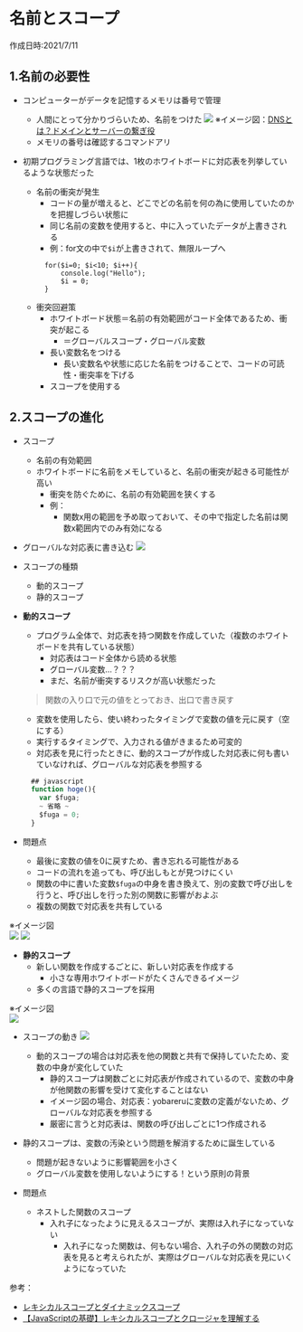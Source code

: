 # 名前とスコープ
作成日時:2021/7/11

## 1.名前の必要性
* コンピューターがデータを記憶するメモリは番号で管理
  * 人間にとって分かりづらいため、名前をつけた
  ![](2021-07-12-21-40-42.png)
  ※イメージ図：[DNSとは？ドメインとサーバーの繋ぎ役](https://www.value-domain.com/media/dns/)
  * メモリの番号は確認するコマンドアリ

* 初期プログラミング言語では、1枚のホワイトボードに対応表を列挙しているような状態だった
  * 名前の衝突が発生
    * コードの量が増えると、どこでどの名前を何の為に使用していたのかを把握しづらい状態に
    * 同じ名前の変数を使用すると、中に入っていたデータが上書きされる
    * 例：for文の中で`$i`が上書きされて、無限ループへ
    ```
      for($i=0; $i<10; $i++){
          console.log("Hello");
          $i = 0;
      }
    ```
  * 衝突回避策
    * ホワイトボード状態＝名前の有効範囲がコード全体であるため、衝突が起こる
      * ＝グローバルスコープ・グローバル変数
    * 長い変数名をつける
      * 長い変数名や状態に応じた名前をつけることで、コードの可読性・衝突率を下げる
    * スコープを使用する

## 2.スコープの進化
* スコープ
  * 名前の有効範囲
  * ホワイトボードに名前をメモしていると、名前の衝突が起きる可能性が高い
    * 衝突を防ぐために、名前の有効範囲を狭くする
    * 例：
      * 関数x用の範囲を予め取っておいて、その中で指定した名前は関数x範囲内でのみ有効になる

* グローバルな対応表に書き込む
![](2021-07-16-22-13-37.png)

* スコープの種類
  * 動的スコープ
  * 静的スコープ

* **動的スコープ**
  * プログラム全体で、対応表を持つ関数を作成していた（複数のホワイトボードを共有している状態）
      * 対応表はコード全体から読める状態
      * グローバル変数…？？？
      * まだ、名前が衝突するリスクが高い状態だった
  > 関数の入り口で元の値をとっておき、出口で書き戻す
  * 変数を使用したら、使い終わったタイミングで変数の値を元に戻す（空にする）
  * 実行するタイミングで、入力される値がきまるため可変的
  * 対応表を見に行ったときに、動的スコープが作成した対応表に何も書いていなければ、グローバルな対応表を参照する
  
  ```javascript
    ## javascript
    function hoge(){
      var $fuga;
      ~ 省略 ~
      $fuga = 0;
    }
  ```
* 問題点
  * 最後に変数の値を0に戻すため、書き忘れる可能性がある
  * コードの流れを追っても、呼び出しもとが見つけにくい
  * 関数の中に書いた変数`$fuga`の中身を書き換えて、別の変数で呼び出しを行うと、呼び出しを行った別の関数に影響がおよぶ
  * 複数の関数で対応表を共有している

※イメージ図   
![](2021-07-16-00-00-04.png)
![](2021-07-17-12-23-34.png)


* **静的スコープ**
  * 新しい関数を作成するごとに、新しい対応表を作成する
    * 小さな専用ホワイトボードがたくさんできるイメージ
  * 多くの言語で静的スコープを採用
  
※イメージ図   
![](2021-07-16-00-00-32.png)

* スコープの動き
![](2021-07-18-23-03-46.png)
  * 動的スコープの場合は対応表を他の関数と共有で保持していたため、変数の中身が変化していた
    * 静的スコープは関数ごとに対応表が作成されているので、変数の中身が他関数の影響を受けて変化することはない
    * イメージ図の場合、対応表：yobareruに変数の定義がないため、グローバルな対応表を参照する
    * 厳密に言うと対応表は、関数の呼び出しごとに1つ作成される

* 静的スコープは、変数の汚染という問題を解消するために誕生している
  * 問題が起きないように影響範囲を小さく
  * グローバル変数を使用しないようにする！という原則の背景

* 問題点
  * ネストした関数のスコープ
    * 入れ子になったように見えるスコープが、実際は入れ子になっていない
      * 入れ子になった関数は、何もない場合、入れ子の外の関数の対応表を見ると考えられたが、実際はグローバルな対応表を見にいくようになっていた





参考：
* [レキシカルスコープとダイナミックスコープ](https://jutememo.blogspot.com/2012/03/blog-post.html)
* [【JavaScriptの基礎】レキシカルスコープとクロージャを理解する](https://wemo.tech/904#index_id5)